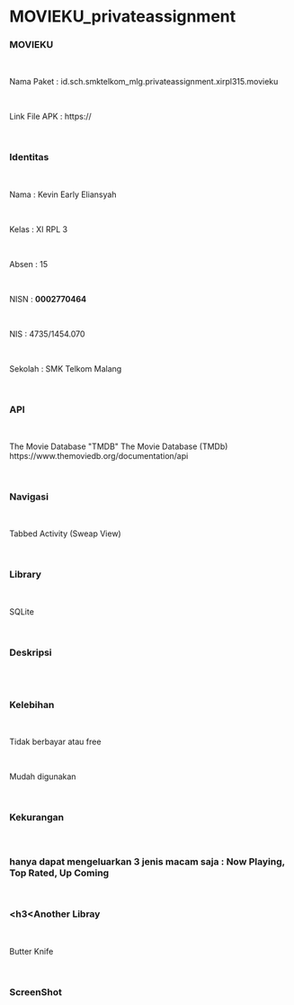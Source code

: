 # MOVIEKU_privateassignment

<h3>MOVIEKU</h3><br>
<p>Nama Paket : id.sch.smktelkom_mlg.privateassignment.xirpl315.movieku<p><br>
<p>Link File APK : https://</p><br>

<h3>Identitas</h3><br>
<p>Nama    : Kevin Early Eliansyah</p><br>
<p>Kelas   : XI RPL 3</p><br>
<p>Absen   : 15</p><br>
<p>NISN    : <b>0002770464</b> </p><br>
<p>NIS     : 4735/1454.070</p><br>
<p>Sekolah : SMK Telkom Malang</p><br>

<h3>API</h3><br>
<p>The Movie Database "TMDB" The Movie Database (TMDb) https://www.themoviedb.org/documentation/api</p><br>

<h3>Navigasi</h3><br>
<p>Tabbed Activity (Sweap View)</p><br>

<h3>Library</h3><br>
<p>SQLite</p><br>

<h3>Deskripsi</h3><br><br>


<h3>Kelebihan</h3><br>
<p>Tidak berbayar atau free</p><br>
<p>Mudah digunakan<p><br>

<h3>Kekurangan<h3><br>
<p>hanya dapat mengeluarkan 3 jenis macam saja : Now Playing, Top Rated, Up Coming</p><br>

<h3<Another Libray</h3><br>

<p>Butter Knife</p><br>

<h3>ScreenShot</h3>
